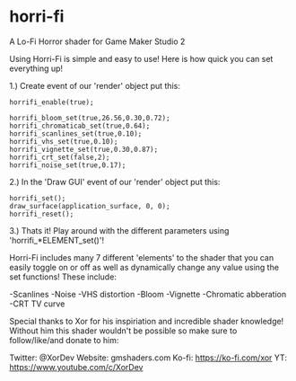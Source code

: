 # horri-fi
A Lo-Fi Horror shader for Game Maker Studio 2

Using Horri-Fi is simple and easy to use! Here is how quick you can set everything up!

1.) Create event of our 'render' object put this:

	horrifi_enable(true);

	horrifi_bloom_set(true,26.56,0.30,0.72);
	horrifi_chromaticab_set(true,0.64);
	horrifi_scanlines_set(true,0.10);
	horrifi_vhs_set(true,0.10);
	horrifi_vignette_set(true,0.30,0.87);
	horrifi_crt_set(false,2);
	horrifi_noise_set(true,0.17);
	
2.) In the 'Draw GUI' event of our 'render' object put this:

	horrifi_set();
	draw_surface(application_surface, 0, 0);
	horrifi_reset();
	
3.) Thats it! Play around with the different parameters using 'horrifi_*ELEMENT_set()'! 

Horri-Fi includes many 7 different 'elements' to the shader that you can easily toggle
on or off as well as dynamically change any value using the set functions! These include:

-Scanlines
-Noise
-VHS distortion
-Bloom
-Vignette
-Chromatic abberation
-CRT TV curve

Special thanks to Xor for his inspiriation and incredible shader knowledge!
Without him this shader wouldn't be possible so make sure to follow/like/and donate to him:

Twitter: @XorDev
Website: gmshaders.com
Ko-fi: https://ko-fi.com/xor
YT: https://www.youtube.com/c/XorDev
